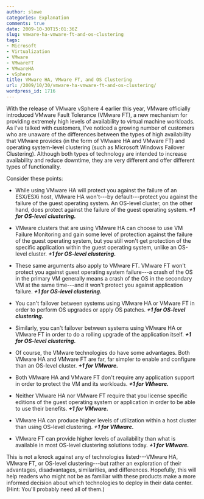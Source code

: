 ```yaml
---
author: slowe
categories: Explanation
comments: true
date: 2009-10-30T15:01:36Z
slug: vmware-ha-vmware-ft-and-os-clustering
tags:
- Microsoft
- Virtualization
- VMware
- VMwareFT
- VMwareHA
- vSphere
title: VMware HA, VMware FT, and OS Clustering
url: /2009/10/30/vmware-ha-vmware-ft-and-os-clustering/
wordpress_id: 1716
---
```


With the release of VMware vSphere 4 earlier this year, VMware officially introduced VMware Fault Tolerance (VMware FT), a new mechanism for providing extremely high levels of availability to virtual machine workloads. As I've talked with customers, I've noticed a growing number of customers who are unaware of the differences between the types of high availability that VMware provides (in the form of VMware HA and VMware FT) and operating system-level clustering (such as Microsoft Windows Failover Clustering). Although both types of technology are intended to increase availability and reduce downtime, they are very different and offer different types of functionality.

Consider these points:

* While using VMware HA will protect you against the failure of an ESX/ESXi host, VMware HA won't---by default---protect you against the failure of the guest operating system. An OS-level cluster, on the other hand, does protect against the failure of the guest operating system. **_+1 for OS-level clustering._**

* VMware clusters that are using VMware HA can choose to use VM Failure Monitoring and gain some level of protection against the failure of the guest operating system, but you still won't get protection of the specific application within the guest operating system, unlike an OS-level cluster. **_+1 for OS-level clustering._**

* These same arguments also apply to VMware FT. VMware FT won't protect you against guest operating system failure---a crash of the OS in the primary VM generally means a crash of the OS in the secondary VM at the same time---and it won't protect you against application failure. **_+1 for OS-level clustering._**

* You can't failover between systems using VMware HA or VMware FT in order to perform OS upgrades or apply OS patches. **_+1 for OS-level clustering._**

* Similarly, you can't failover between systems using VMware HA or VMware FT in order to do a rolling upgrade of the application itself. **_+1 for OS-level clustering._**

* Of course, the VMware technologies do have some advantages. Both VMware HA and VMware FT are far, far simpler to enable and configure than an OS-level cluster. **_+1 for VMware._**

* Both VMware HA and VMware FT don't require any application support in order to protect the VM and its workloads. **_+1 for VMware._**

* Neither VMware HA nor VMware FT require that you license specific editions of the guest operating system or application in order to be able to use their benefits. **_+1 for VMware._**

* VMware HA can produce higher levels of utilization within a host cluster than using OS-level clustering. **_+1 for VMware._**

* VMware FT can provide higher levels of availability than what is available in most OS-level clustering solutions today. **_+1 for VMware._**

This is not a knock against any of technologies listed---VMware HA, VMware FT, or OS-level clustering---but rather an exploration of their advantages, disadvantages, similarities, and differences. Hopefully, this will help readers who might not be as familiar with these products make a more informed decision about which technologies to deploy in their data center. (Hint: You'll probably need all of them.)

